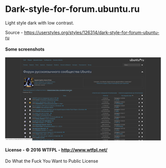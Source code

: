 # Dark-style-for-forum.ubuntu.ru
Light style dark with low contrast.

Source - https://userstyles.org/styles/126314/dark-style-for-forum-ubuntu-ru

#### Some screenshots
![](/screenshots/1.png?raw=true)

#### License - © 2016 WTFPL - http://www.wtfpl.net/

Do What the Fuck You Want to Public License

